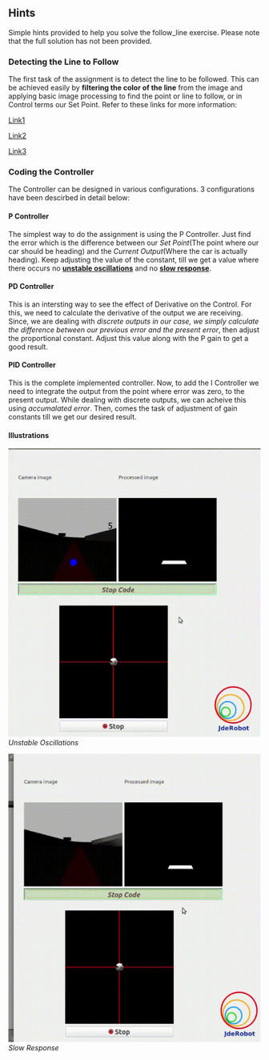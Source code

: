 ## Hints
Simple hints provided to help you solve the follow_line exercise. Please note that the full solution has not been provided.

### Detecting the Line to Follow
The first task of the assignment is to detect the line to be followed. This can be achieved easily by **filtering the color of the line** from the image and applying basic image processing to find the point or line to follow, or in Control terms our Set Point. Refer to these links for more information:

[Link1](https://www.pyimagesearch.com/2014/08/04/opencv-python-color-detection/)

[Link2](https://stackoverflow.com/questions/10469235/opencv-apply-mask-to-a-color-image)

[Link3](https://stackoverflow.com/questions/22470902/understanding-moments-function-in-opencv)

### Coding the Controller
The Controller can be designed in various configurations. 3 configurations have been descirbed in detail below:

#### P Controller
The simplest way to do the assignment is using the P Controller. Just find the error which is the difference between our *Set Point*(The point where our car should be heading) and the *Current Output*(Where the car is actually heading). Keep adjusting the value of the constant, till we get a value where there occurs no [**unstable oscillations**](#Illustrations) and no [**slow response**](#Illustrations).

#### PD Controller
This is an intersting way to see the effect of Derivative on the Control. For this, we need to calculate the derivative of the output we are receiving. Since, we are dealing with *discrete outputs in our case, we simply calculate the difference between our previous error and the present error*, then adjust the proportional constant. Adjust this value along with the P gain to get a good result.

#### PID Controller
This is the complete implemented controller. Now, to add the I Controller we need to integrate the output from the point where error was zero, to the present output. While dealing with discrete outputs, we can acheive this using *accumalated error*. Then, comes the task of adjustment of gain constants till we get our desired result.

#### Illustrations
![](./../../docs/assets/images/exercises/follow_line/oscillations.gif) 
*Unstable Oscillations*

![](./../../docs/assets/images/exercises/follow_line/slowresponse.gif)
*Slow Response*
